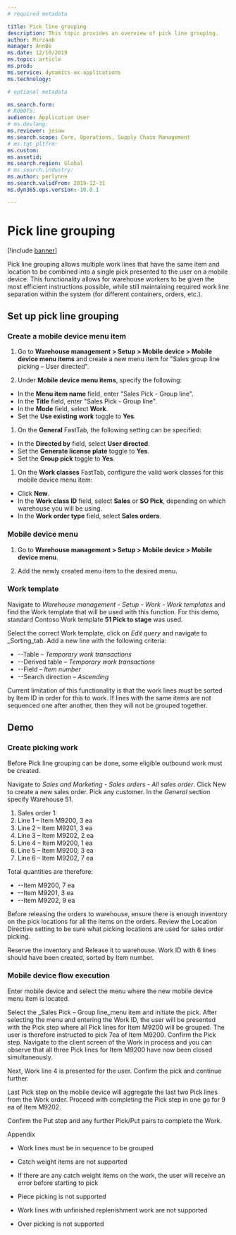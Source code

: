 ```yaml
---
# required metadata

title: Pick line grouping
description: This topic provides an overview of pick line grouping.
author: Mirzaab
manager: AnnBe
ms.date: 12/10/2019
ms.topic: article
ms.prod: 
ms.service: dynamics-ax-applications
ms.technology: 

# optional metadata

ms.search.form: 
# ROBOTS: 
audience: Application User
# ms.devlang: 
ms.reviewer: josaw
ms.search.scope: Core, Operations, Supply Chain Management
# ms.tgt_pltfrm: 
ms.custom: 
ms.assetid: 
ms.search.region: Global
# ms.search.industry: 
ms.author: perlynne
ms.search.validFrom: 2019-12-31
ms.dyn365.ops.version: 10.0.1

---
```


# Pick line grouping

[!include [banner](../includes/banner.md)]

Pick line grouping allows multiple work lines that have the same item and location to be combined into a single pick presented to the user on a mobile device. This functionality allows for warehouse workers to be given the most efficient instructions possible, while still maintaining required work line separation within the system (for different containers, orders, etc.).

## Set up pick line grouping

### Create a mobile device menu item

1. Go to **Warehouse management > Setup >  Mobile device > Mobile device menu items** and create a new menu item for "Sales group line picking – User directed".

1. Under **Mobile device menu items**, specify the following:

- In the **Menu item name** field, enter "Sales Pick - Group line".
- In the **Title** field, enter "Sales Pick - Group line".
- In the **Mode** field, select **Work**.
- Set the **Use existing work** toggle to **Yes**.

1. On the **General** FastTab, the following setting can be specified:

- In the **Directed by** field, select **User directed**.
- Set the  **Generate license plate** toggle to **Yes**.
- Set the **Group pick** toggle to **Yes**.

1. On the **Work classes** FastTab, configure the valid work classes for this mobile device menu item:

- Click **New**.
- In the **Work class ID** field, select **Sales** or **SO Pick**, depending on which warehouse you will be using.
- In the **Work order type** field, select **Sales orders**.

### Mobile device menu

1. Go to **Warehouse management > Setup > Mobile device > Mobile device menu**. 

1. Add the newly created menu item to the desired menu.

### Work template

Navigate to _Warehouse management - Setup - Work - Work templates_ and find the Work template that will be used with this function. For this demo, standard Contoso Work template **51 Pick to stage** was used.

Select the correct Work template, click on _Edit query_ and navigate to _Sorting_tab. Add a new line with the following criteria:

- --Table – _Temporary work transactions_
- --Derived table – _Temporary work transactions_
- --Field – _Item number_
- --Search direction – _Ascending_

Current limitation of this functionality is that the work lines must be sorted by Item ID in order for this to work. If lines with the same items are not sequenced one after another, then they will not be grouped together.

## Demo

### Create picking work

Before Pick line grouping can be done, some eligible outbound work must be created.

Navigate to _Sales and Marketing - Sales orders - All sales order_. Click New to create a new sales order. Pick any customer. In the _General_ section specify Warehouse 51.

1. Sales order 1:
  1. Line 1 – Item M9200, 3 ea
  2. Line 2 – Item M9201, 3 ea
  3. Line 3 – Item M9202, 2 ea
  4. Line 4 – Item M9200, 1 ea
  5. Line 5 – Item M9200, 3 ea
  6. Line 6 – Item M9202, 7 ea

Total quantities are therefore:

- --Item M9200, 7 ea
- --Item M9201, 3 ea
- --Item M9202, 9 ea

Before releasing the orders to warehouse, ensure there is enough inventory on the pick locations for all the items on the orders. Review the Location Directive setting to be sure what picking locations are used for sales order picking.

Reserve the inventory and Release it to warehouse. Work ID with 6 lines should have been created, sorted by Item number.

### Mobile device flow execution

Enter mobile device and select the menu where the new mobile device menu item is located.

Select the _Sales Pick – Group line_menu item and initiate the pick. After selecting the menu and entering the Work ID, the user will be presented with the Pick step where all Pick lines for Item M9200 will be grouped. The user is therefore instructed to pick 7ea of Item M9200. Confirm the Pick step. Navigate to the client screen of the Work in process and you can observe that all three Pick lines for Item M9200 have now been closed simultaneously.

Next, Work line 4 is presented for the user. Confirm the pick and continue further.

Last Pick step on the mobile device will aggregate the last two Pick lines from the Work order. Proceed with completing the Pick step in one go for 9 ea of Item M9202.

Confirm the Put step and any further Pick/Put pairs to complete the Work.

Appendix

- Work lines must be in sequence to be grouped
- Catch weight items are not supported

- If there are any catch weight items on the work, the user will receive an error before starting to pick

- Piece picking is not supported
- Work lines with unfinished replenishment work are not supported

- Over picking is not supported
